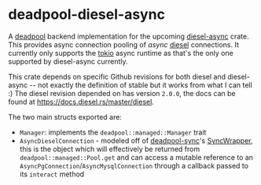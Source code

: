 # deadpool-diesel-async
A [deadpool](https://github.com/bikeshedder/deadpool) backend implementation for the upcoming [diesel-async](https://github.com/weiznich/diesel_async) crate. This provides async connection pooling of *async* [diesel](https://github.com/diesel-rs/diesel) connections. It currently only supports the [tokio](https://github.com/tokio-rs/tokio) async runtime as that's the only one supported by diesel-async currently.

This crate depends on specific Github revisions for both diesel and diesel-async -- not exactly the definition of stable but it works from what I can tell :) The diesel revision depended on has version `2.0.0`, the docs can be found at https://docs.diesel.rs/master/diesel.

The two main structs exported are:
- `Manager`: implements the `deadpool::managed::Manager` trait
- `AsyncDieselConnection` - modeled off of [deadpool-sync](https://docs.rs/deadpool-sync/0.1.0/deadpool_sync)'s [SyncWrapper](https://docs.rs/deadpool-sync/0.1.0/deadpool_sync/struct.SyncWrapper.html), this is the object which will effectively be returned from `deadpool::managed::Pool.get` and can access a mutable reference to an `AsyncPgConnection`/`AsyncMysqlConnection` through a callback passed to its `interact` method
